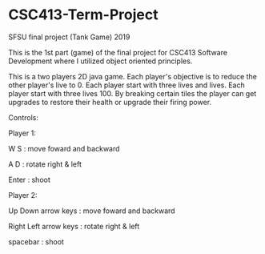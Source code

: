 # CSC413-Term-Project
SFSU final project (Tank Game) 2019

This is the 1st part (game) of the final project for CSC413 Software Development where I utilized object oriented principles.

This is a two players 2D java game. Each player's objective is to reduce the other player's live to 0. Each player start with three lives and lives. Each player start with three lives 100.
By breaking certain tiles the player can get upgrades to restore their health or upgrade their firing power.

Controls: 

Player 1:

W S : move foward and backward

A D : rotate right & left

Enter : shoot

Player 2:

Up Down arrow keys :  move foward and backward

Right Left arrow keys : rotate right & left

spacebar : shoot


